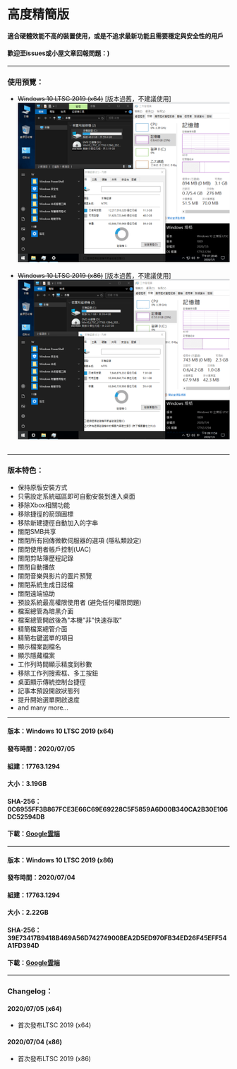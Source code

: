 # 高度精簡版

#### 適合硬體效能不高的裝置使用，或是不追求最新功能且需要穩定與安全性的用戶
#### 歡迎至issues或小屋文章回報問題：)

----

### 使用預覽：
- ~~Windows 10 LTSC 2019 (x64)~~ [版本過舊，不建議使用]
![Win10_LTSC_(17763.1294)_x64_20200705.png](/preview/Win10_LTSC_(17763.1294)_x64_20200705.png)
<br><br>
- ~~Windows 10 LTSC 2019 (x86)~~ [版本過舊，不建議使用]
![Win10_LTSC_(17763.1294)_x86_20200704.png](/preview/Win10_LTSC_(17763.1294)_x86_20200704.png)
<br><br>

----

### 版本特色：
- 保持原版安裝方式
- 只需設定系統磁區即可自動安裝到進入桌面
- 移除Xbox相關功能
- 移除捷徑的箭頭圖標
- 移除新建捷徑自動加入的字串
- 關閉SMB共享
- 關閉所有回傳微軟伺服器的選項 (隱私類設定)
- 關閉使用者帳戶控制(UAC)
- 關閉剪貼簿歷程記錄
- 關閉自動播放
- 關閉音樂與影片的圖片預覽
- 關閉系統生成日誌檔
- 關閉遠端協助
- 預設系統最高權限使用者 (避免任何權限問題)
- 檔案總管為暗黑介面
- 檔案總管開啟後為"本機"非"快速存取"
- 精簡檔案總管介面
- 精簡右鍵選單的項目
- 顯示檔案副檔名
- 顯示隱藏檔案
- 工作列時間顯示精度到秒數
- 移除工作列搜索框、多工按鈕
- 桌面顯示傳統控制台捷徑
- 記事本預設開啟狀態列
- 提升開始選單開啟速度
- and many more...

----

#### 版本：Windows 10 LTSC 2019 (x64)
#### 發布時間：2020/07/05
#### 組建：17763.1294
#### 大小：3.19GB
#### SHA-256：0C6955FF3B867FCE3E66C69E69228C5F5859A6D00B340CA2B30E106DC52594DB
#### 下載：[Google雲端](http://tiny.cc/win10_ltsc_2019_20200705)

----

#### 版本：Windows 10 LTSC 2019 (x86)
#### 發布時間：2020/07/04
#### 組建：17763.1294
#### 大小：2.22GB
#### SHA-256：39E73417B9418B469A56D74274900BEA2D5ED970FB34ED26F45EFF54A1FD394D
#### 下載：[Google雲端](http://tiny.cc/win10_ltsc_2019_20200704)

----

### Changelog：
#### 2020/07/05 (x64)
- 首次發布LTSC 2019 (x64)

#### 2020/07/04 (x86)
- 首次發布LTSC 2019 (x86)
